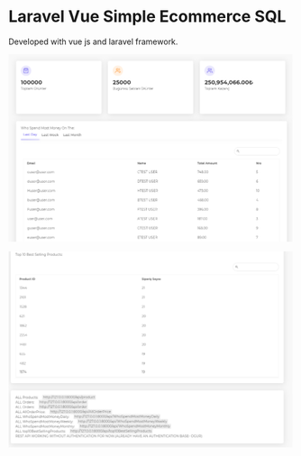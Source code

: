 # Laravel Vue Simple Ecommerce SQL

Developed with vue js and laravel framework.

!['admin'](screenshoots/1.png)

![admin2](screenshoots/2.png)


